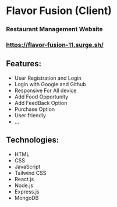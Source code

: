 # Flavor Fusion (Client)
### Restaurant Management Website
### https://flavor-fusion-11.surge.sh/

## Features:
- User Registration and Login
- Login with Google and Github
- Responsive For All device
- Add Food Opportunity
- Add FeedBack Option
- Purchase Option
- User friendly 
- ...

## Technologies:
- HTML 
- CSS
- JavaScript 
- Tailwind CSS 
- React.js
- Node.js
- Express.js
- MongoDB
